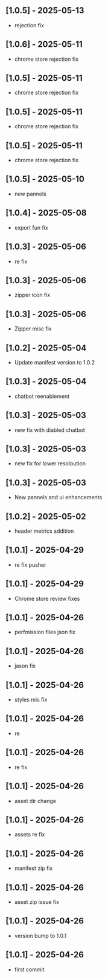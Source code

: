 ## [1.0.5] - 2025-05-13
- rejection fix

## [1.0.6] - 2025-05-11
- chrome store rejection fix

## [1.0.5] - 2025-05-11
- chrome store rejection fix

## [1.0.5] - 2025-05-11
- chrome store rejection fix

## [1.0.5] - 2025-05-11
- chrome store rejection fix

## [1.0.5] - 2025-05-10
- new pannels

## [1.0.4] - 2025-05-08
- export fun fix

## [1.0.3] - 2025-05-06
- re fix

## [1.0.3] - 2025-05-06
- zipper icon fix

## [1.0.3] - 2025-05-06
- Zipper misc fix

## [1.0.2] - 2025-05-04
- Update manifest version to 1.0.2

## [1.0.3] - 2025-05-04
- chatbot reenablement

## [1.0.3] - 2025-05-03
- new fix with diabled chatbot

## [1.0.3] - 2025-05-03
- new fix for lower resoloution

## [1.0.3] - 2025-05-03
- New pannels and ui enhancements

## [1.0.2] - 2025-05-02
- header metrics addition

## [1.0.1] - 2025-04-29
- re fix pusher

## [1.0.1] - 2025-04-29
- Chrome store review fixes

## [1.0.1] - 2025-04-26
- perfmission files json fix

## [1.0.1] - 2025-04-26
- jason fix

## [1.0.1] - 2025-04-26
- styles mis fix

## [1.0.1] - 2025-04-26
- re

## [1.0.1] - 2025-04-26
- re fix

## [1.0.1] - 2025-04-26
- asset dir change

## [1.0.1] - 2025-04-26
- assets re fix

## [1.0.1] - 2025-04-26
- manifest zip fix

## [1.0.1] - 2025-04-26
- asset zip issue fix

## [1.0.1] - 2025-04-26
- version bump to 1.0.1

## [1.0.1] - 2025-04-26
- first commit


